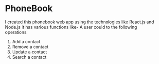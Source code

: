 # PhoneBook
I created this phonebook web app using the technologies like React.js and Node.js
It has various functions like-
A user could to the following operations
1. Add a contact
2. Remove a contact
3. Update a contact
4. Search a contact
